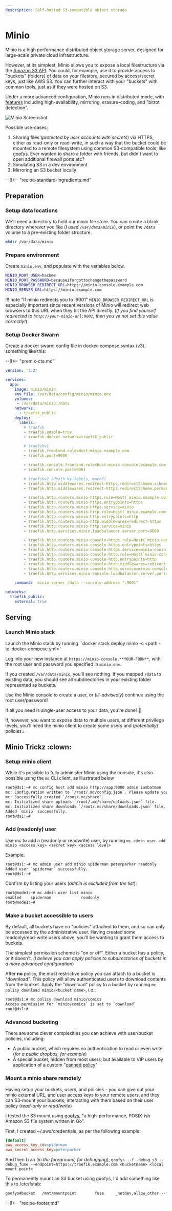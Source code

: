 ```yaml
---
description: Self-hosted S3-compatible object storage
---
```


# Minio

Minio is a high performance distributed object storage server, designed for
large-scale private cloud infrastructure.

However, at its simplest, Minio allows you to expose a local filestructure via the [Amazon S3 API](https://docs.aws.amazon.com/AmazonS3/latest/API/Welcome.html). You could, for example, use it to provide access to "buckets" (folders) of data on your filestore, secured by access/secret keys, just like AWS S3. You can further interact with your "buckets" with common tools, just as if they were hosted on S3.

Under a more advanced configuration, Minio runs in distributed mode, with [features](https://docs.min.io/minio/baremetal/concepts/feature-overview.html) including high-availability, mirroring, erasure-coding, and "bitrot detection".

![Minio Screenshot](../images/minio.png)

Possible use-cases:

1. Sharing files (_protected by user accounts with secrets_) via HTTPS, either as read-only or read-write, in such a way that the bucket could be mounted to a remote filesystem using common S3-compatible tools, like [goofys](https://github.com/kahing/goofys). Ever wanted to share a folder with friends, but didn't want to open additional firewall ports etc?
2. Simulating S3 in a dev environment
3. Mirroring an S3 bucket locally

--8<-- "recipe-standard-ingredients.md"

## Preparation

### Setup data locations

We'll need a directory to hold our minio file store. You can create a blank directory wherever you like (*I used `/var/data/minio`*), or point the `/data` volume to a pre-existing folder structure.

```bash
mkdir /var/data/minio
```

### Prepare environment

Create `minio.env`, and populate with the variables below.

```bash
MINIO_ROOT_USER=hackme
MINIO_ROOT_PASSWORD=becauseiforgottochangethepassword
MINIO_BROWSER_REDIRECT_URL=https://minio-console.example.com
MINIO_SERVER_URL=https://minio.example.com
```

!!! note "If minio redirects you to :9001"
    `MINIO_BROWSER_REDIRECT_URL` is especially important since recent versions of Minio will redirect web browsers to this URL when they hit the API directly. (*If you find yourself redirected to `http://your-minio-url:9001`, then you've not set this value correctly!*)

### Setup Docker Swarm

Create a docker swarm config file in docker-compose syntax (v3), something like this:

--8<-- "premix-cta.md"

```yaml
version: '3.2'

services:
  app:
    image: minio/minio
    env_file: /var/data/config/minio/minio.env
    volumes:
     - /var/data/minio:/data
    networks:
      - traefik_public
    deploy:
      labels:
        # traefik
        - traefik.enable=true
        - traefik.docker.network=traefik_public 

        # traefikv1
        - traefik.frontend.rule=Host:minio.example.com
        - traefik.port=9000   

        - traefik.console.frontend.rule=Host:minio-console.example.com
        - traefik.console.port=9001 

        # traefikv2 (death-by-labels, much?)
        - traefik.http.middlewares.redirect-https.redirectScheme.scheme=https
        - traefik.http.middlewares.redirect-https.redirectScheme.permanent=true

        - traefik.http.routers.minio-https.rule=Host(`minio.example.com`)
        - traefik.http.routers.minio-https.entrypoints=https
        - traefik.http.routers.minio-https.service=minio
        - traefik.http.routers.minio-http.rule=Host(`minio.example.com`)
        - traefik.http.routers.minio-http.entrypoints=http
        - traefik.http.routers.minio-http.middlewares=redirect-https
        - traefik.http.routers.minio-http.service=minio
        - traefik.http.services.minio.loadbalancer.server.port=9000

        - traefik.http.routers.minio-console-https.rule=Host(`minio-console.example.com`)
        - traefik.http.routers.minio-console-https.entrypoints=https
        - traefik.http.routers.minio-console-https.service=minio-console
        - traefik.http.routers.minio-console-http.rule=Host(`minio-console.example.com`)
        - traefik.http.routers.minio-console-http.entrypoints=http
        - traefik.http.routers.minio-console-http.middlewares=redirect-https
        - traefik.http.routers.minio-console-http.service=minio-console
        - traefik.http.services.minio-console.loadbalancer.server.port=9001

    command:  minio server /data --console-address ":9001"

networks:
  traefik_public:
    external: true

```

## Serving

### Launch Minio stack

Launch the Minio stack by running ``docker stack deploy minio -c <path -to-docker-compose.yml>`

Log into your new instance at `https://minio-console.**YOUR-FQDN**`, with the root user and password you specified in `minio.env`.

If you created `/var/data/minio`, you'll see nothing. If you mapped `/data` to existing data, you should see all subdirectories in your existing folder represented as buckets.

Use the Minio console to create a user, or (*ill-advisedly*) continue using the root user/password!

If all you need is single-user access to your data, you're done! 🎉

If, however, you want to expose data to multiple users, at different privilege levels, you'll need the minio client to create some users and (_potentially_) policies...

## Minio Trickz :clown:

### Setup minio client

While it's possible to fully administer Minio using the console, it's also possible using the `mc` CLI client, as illustrated below

```bash
root@ds1:~# mc config host add minio http://app:9000 admin iambatman
mc: Configuration written to `/root/.mc/config.json`. Please update your access credentials.
mc: Successfully created `/root/.mc/share`.
mc: Initialized share uploads `/root/.mc/share/uploads.json` file.
mc: Initialized share downloads `/root/.mc/share/downloads.json` file.
Added `minio` successfully.
root@ds1:~#
```

### Add (readonly) user

Use mc to add a (readonly or readwrite) user, by running ```mc admin user add minio <access key> <secret key> <access level>```

Example:

```bash
root@ds1:~# mc admin user add minio spiderman peterparker readonly
Added user `spiderman` successfully.
root@ds1:~#
```

Confirm by listing your users (_admin is excluded from the list_):

```bash
root@node1:~# mc admin user list minio
enabled    spiderman             readonly
root@node1:~#
```

### Make a bucket accessible to users

By default, all buckets have no "policies" attached to them, and so can only be accessed by the administrative user. Having created some readonly/read-write users above, you'll be wanting to grant them access to buckets.

The simplest permission scheme is "on or off". Either a bucket has a policy, or it doesn't. (_I believe you can apply policies to subdirectories of buckets in a more advanced configuration_)

After **no** policy, the most restrictive policy you can attach to a bucket is "download". This policy will allow authenticated users to download contents from the bucket. Apply the "download" policy to a bucket by running ```mc policy download minio/<bucket name>```, i.e.:

```bash
root@ds1:# mc policy download minio/comics
Access permission for `minio/comics` is set to `download`
root@ds1:#
```

### Advanced bucketing

There are some clever complexities you can achieve with user/bucket policies, including:

* A public bucket, which requires no authentication to read or even write (_for a public dropbox, for example_)
* A special bucket, hidden from most users, but available to VIP users by application of a custom "[canned policy](https://docs.minio.io/docs/minio-multi-user-quickstart-guide.html)"

### Mount a minio share remotely

Having setup your buckets, users, and policies - you can give out your minio external URL, and user access keys to your remote users, and they can S3-mount your buckets, interacting with them based on their user policy (_read-only or read/write_)

I tested the S3 mount using [goofys](https://github.com/kahing/goofys), "a high-performance, POSIX-ish Amazon S3 file system written in Go".

First, I created ~/.aws/credentials, as per the following example:

```ini
[default]
aws_access_key_id=spiderman
aws_secret_access_key=peterparker
```

And then I ran (_in the foreground, for debugging_), `goofys --f -debug_s3 --debug_fuse --endpoint=https://traefik.example.com <bucketname> <local mount point>`

To permanently mount an S3 bucket using goofys, I'd add something like this to /etc/fstab:

```bash
goofys#bucket   /mnt/mountpoint        fuse     _netdev,allow_other,--file-mode=0666    0       0
```

[^1]: There are many S3-filesystem-mounting tools available, I just picked Goofys because it's simple. Google is your friend :)
[^2]: Some applications (_like [NextCloud](/recipes/nextcloud/)_) can natively mount S3 buckets
[^3]: Some backup tools (_like [Duplicity](/recipes/duplicity/)_) can backup directly to S3 buckets

--8<-- "recipe-footer.md"
